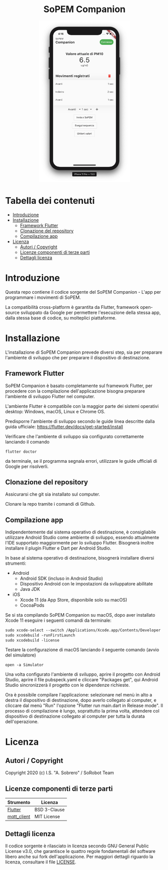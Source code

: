 <h1 align="center">SoPEM Companion</h1>

<div align="center">
<img widht="512" height="512" src="images/app_screen.png">
</div>

# Tabella dei contenuti

- [Introduzione](#introduzione)
- [Installazione](#installazione)
  - [Framework Flutter](#framework-flutter)
  - [Clonazione del repository](#clonazione-del-repository)
  - [Compilazione app](#compilazione-app)
- [Licenza](#licenza)
  - [Autori / Copyright](#autori--copyright)
  - [Licenze componenti di terze parti](#licenze-componenti-di-terze-parti)
  - [Dettagli licenza](#dettagli-licenza)

# Introduzione
Questa repo contiene il codice sorgente del SoPEM Companion - L'app per programmare i movimenti di SoPEM.

La compatibilità cross-platform è garantita da Flutter, framework open-source sviluppato da Google per permettere l'esecuzione della stessa app, dalla stessa base di codice, su molteplici piattaforme.

# Installazione
L'installazione di SoPEM Companion prevede diversi step, sia per preparare l'ambiente di sviluppo che per preparare il dispositivo di destinazione.

## Framework Flutter
SoPEM Companion è basato completamente sul framework Flutter, per procedere con la compilazione dell'applicazione bisogna preparare l'ambiente di sviluppo Flutter nel computer.

L'ambiente Flutter è compatibile con la maggior parte dei sistemi operativi desktop: Windows, macOS, Linux e Chrome OS.

Predisporre l'ambiente di sviluppo secondo le guide linea descritte dalla guida ufficiale: https://flutter.dev/docs/get-started/install

Verificare che l'ambiente di sviluppo sia configurato correttamente lanciando il comando

    flutter doctor

da terminale, se il programma segnala errori, utilizzare le guide ufficiali di Google per risolverli.

## Clonazione del repository
Assicurarsi che git sia installato sul computer.

Clonare la repo tramite i comandi di Github.

## Compilazione app
Indipendentemente dal sistema operativo di destinazione, è consigliabile utilizzare Android Studio come ambiente di sviluppo, essendo attualmente l'IDE supportato maggiormente per lo sviluppo Flutter.
Bisognerà inoltre installare il plugin Flutter e Dart per Android Studio.

In base al sistema operativo di destinazione, bisognerà installare diversi strumenti:

- Android
  - Android SDK (incluso in Android Studio)
  - Dispositivo Android con le impostazioni da sviluppatore abilitate
  - Java JDK
- iOS
  - Xcode 11 (da App Store, disponibile solo su macOS)
  - CocoaPods

Se si sta compilando SoPEM Companion su macOS, dopo aver installato Xcode 11 eseguire i seguenti comandi da terminale:

    sudo xcode-select --switch /Applications/Xcode.app/Contents/Developer
    sudo xcodebuild -runFirstLaunch
    sudo xcodebuild -license

Testare la configurazione di macOS lanciando il seguente comando (avvio del simulatore)

    open -a Simulator

Una volta configurato l'ambiente di sviluppo, aprire il progetto con Android Studio, aprire il file pubspeck.yaml e cliccare "Packages get", qui Android Studio sincronizzerà il progetto con le dipendenze richieste.

Ora è possibile compilare l'applicazione: selezionare nel menù in alto a destra il dispositivo di destinazione, dopo averlo collegato al computer, e cliccare dal menù "Run" l'opzione "Flutter run main.dart in Release mode".
Il processo di compilazione è lungo, soprattutto la prima volta, attendere col dispositivo di destinazione collegato al computer per tutta la durata dell'operazione.

# Licenza
## Autori / Copyright
Copyright 2020 (c) I.S. "A. Sobrero" / SoRobot Team
## Licenze componenti di terze parti
| Strumento   | Licenza      |
|-------------|--------------|
| [Flutter](https://github.com/flutter/flutter)     | BSD 3-Clause |
| [mqtt_client](https://github.com/shamblett/mqtt_client) | MIT License  |
## Dettagli licenza
Il codice sorgente è rilasciato in licenza secondo GNU General Public License v3.0, che garantisce le quattro regole fondamentali del software libero anche sui fork dell'applicazione.
Per maggiori dettagli riguardo la licenza, consultare il file [LICENSE](LICENSE).